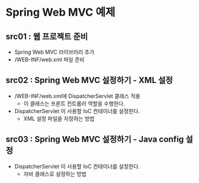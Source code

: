 # Spring Web MVC 예제

## src01 : 웹 프로젝트 준비 
- Spring Web MVC 라이브러리 추가
- /WEB-INF/web.xml 파일 준비

## src02 : Spring Web MVC 설정하기 - XML 설정
- /WEB-INF/web.xml에 DispatcherServlet 클래스 적용
    - 이 클래스는 프론트 컨트롤러 역할을 수행한다.
- DispatcherServlet 이 사용할 IoC 컨테이너를 설정한다.
    - XML 설정 파일을 지정하는 방법

## src03 : Spring Web MVC 설정하기 - Java config 설정
- DispatcherServlet 이 사용할 IoC 컨테이너를 설정한다.
    - 자바 클래스로 설정하는 방법
